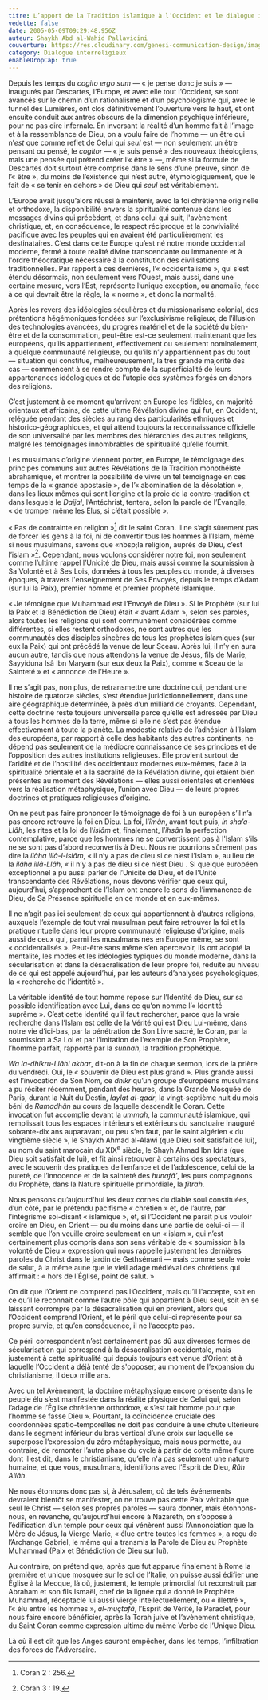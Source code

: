 ```yaml
---
titre: L’apport de la Tradition islamique à l’Occident et le dialogue interreligieux
vedette: false
date: 2005-05-09T09:29:48.956Z
auteur: Shaykh Abd al-Wahid Pallavicini
couverture: https://res.cloudinary.com/genesi-communication-design/image/upload/v1755516414/OIP.6Q0MiR0T_iErY0WEZjKc4AHaE8_jkznb9.webp
category: Dialogue interreligieux
enableDropCap: true
---
```

Depuis les temps du *cogito ergo sum* *—*&nbsp;«&nbsp;je pense donc je suis&nbsp;»&nbsp;*—* inaugurés par Descartes, l’Europe, et avec elle tout l’Occident, se sont avancés sur le chemin d’un rationalisme et d’un psychologisme qui, avec le tunnel des Lumières, ont clos définitivement l’ouverture vers le haut, et ont ensuite conduit aux antres obscurs de la dimension psychique inférieure, pour ne pas dire infernale. En inversant la réalité d’un homme fait à l’image et à la ressemblance de Dieu, on a voulu faire de l’homme *—*&nbsp;un &ecirc;tre qui n’*est* que comme reflet de Celui qui *seul* est&nbsp;*—* non seulement un &ecirc;tre pensant ou pensé, le *cogitor* *—*&nbsp;«&nbsp;je suis pensé&nbsp;» des nouveaux théologiens, mais une pensée qui prétend créer l’«&nbsp;&ecirc;tre&nbsp;»&nbsp;*—*, m&ecirc;me si la formule de Descartes doit surtout &ecirc;tre comprise dans le sens d’une preuve, sinon de l’«&nbsp;&ecirc;tre&nbsp;», du moins de l’existence qui n’est autre, étymologiquement, que le fait de «&nbsp;se tenir en dehors&nbsp;» de Dieu qui *seul* est véritablement.

L’Europe avait jusqu’alors réussi à maintenir, avec la foi chrétienne originelle et orthodoxe, la disponibilité envers la spiritualité contenue dans les messages divins qui précèdent, et dans celui qui suit, l'avènement christique, et, en conséquence, le respect réciproque et la convivialité pacifique avec les peuples qui en avaient été particulièrement les destinataires. C’est dans cette Europe qu’est né notre monde occidental moderne, fermé à toute réalité divine transcendante ou immanente et à l'ordre théocratique
nécessaire à la constitution des civilisations traditionnelles. Par rapport à ces dernières, l’«&nbsp;occidentalisme&nbsp;», qui s’est étendu désormais, non seulement vers l’Ouest, mais aussi, dans une certaine mesure, vers l’Est, représente l’unique exception, ou anomalie, face à ce qui devrait être la règle, la «&nbsp;norme&nbsp;», et donc la normalité.

Après les revers des idéologies séculières et du missionarisme colonial, des prétentions hégémoniques fondées sur l’exclusivisme religieux, de l’illusion des technologies avancées, du progrès matériel et de la société du bien-être et de la consommation, peut-&ecirc;tre est-ce seulement maintenant que les européens, qu’ils appartiennent, effectivement ou seulement nominalement, à quelque communauté religieuse, ou qu’ils n’y appartiennent pas du tout *—*&nbsp;situation qui constitue, malheureusement, la très grande majorité des cas&nbsp;*—* commencent à se rendre compte de la superficialité de leurs appartenances idéologiques et de l’utopie des systèmes forgés en dehors des religions.

C’est justement à ce moment qu’arrivent en Europe les fidèles, en majorité orientaux et africains, de cette ultime Révélation divine qui fut, en Occident, reléguée pendant des siècles au rang des particularités ethniques et historico-géographiques, et qui attend toujours Ia reconnaissance officielle de son universalité par les membres des hiérarchies des autres religions, malgré Ies témoignages innombrables de spiritualité qu’elle fournit.

Les musulmans d’origine viennent porter, en Europe, le témoignage des principes communs aux autres Révélations de la Tradition monothéiste abrahamique, et montrer la possibilité de vivre un tel témoignage en ces temps de la «&nbsp;grande apostasie&nbsp;», de l’«&nbsp;abomination de la désolation&nbsp;», dans les lieux mêmes qui sont l’origine et la proie de la contre-tradition et dans lesquels le *Dajjal*, l’Antéchrist, tentera, selon la parole de l’Évangile, «&nbsp;de tromper même les Élus, si c’était possible&nbsp;».

«&nbsp;Pas de contrainte en religion&nbsp;»[^1] dit le saint Coran. Il ne s’agit sûrement pas de forcer les gens à la foi, ni de convertir tous les hommes à l’Islam, m&ecirc;me si nous musulmans, savons que «nbsp;la religion, auprès de Dieu, c’est l’islam&nbsp;»[^2]. Cependant, nous voulons considérer notre foi, non seulement comme l’ultime rappel l’Unicité de Dieu, mais aussi comme la soumission à Sa Volonté et à Ses Lois, données à tous les peuples du monde, à diverses époques, à travers l'enseignement de Ses Envoyés, depuis le temps d’Adam (sur lui la Paix), premier homme et premier prophète islamique.

«&nbsp;Je témoigne que Muhammad est l’Envoyé de Dieu&nbsp;». Si le Prophète (sur lui la Paix et la Bénédiction de Dieu) était «&nbsp;avant Adam&nbsp;», selon ses paroles, alors toutes les religions qui sont communément considérées comme différentes, si elles restent orthodoxes, ne sont autres que les communautés des disciples sincères de tous les prophètes islamiques (sur eux la Paix) qui ont précédé la venue de leur Sceau. Après lui, il n’y en aura aucun autre, tandis que nous attendons la venue de Jésus, fils de Marie, Sayyiduna Is&acirc; Ibn Maryam (sur eux deux la Paix), comme «&nbsp;Sceau de la Sainteté&nbsp;» et «&nbsp;annonce de l’Heure&nbsp;».

Il ne s’agit pas, non plus, de retransmettre une doctrine qui, pendant une histoire de quatorze siècles, s’est étendue juridictionnellement, dans une aire géographique déterminée, à près d’un milliard de croyants. Cependant, cette doctrine reste toujours universelle parce qu’elle est adressée par Dieu à tous les
hommes de la terre, même si elle ne s’est pas étendue effectivement à toute la planète. La modestie relative de l’adhésion à l’Islam des européens, par rapport à celle des habitants des autres continents, ne dépend pas seulement de la médiocre connaissance de ses principes et de l’opposition des autres institutions
religieuses. Elle provient surtout de l’aridité et de l’hostilité des occidentaux modernes eux-mêmes, face à la spiritualité orientale et à la sacralité de la Révélation divine, qui étaient bien présentes au moment des Révélations *—*&nbsp;elles aussi orientales et orientées vers la réalisation métaphysique, l’union avec Dieu&nbsp;*—* de leurs propres doctrines et pratiques religieuses d’origine.

On ne peut pas faire prononcer le témoignage de foi à un européen s’il n’a pas encore retrouvé la foi en Dieu. La foi, l’*&icirc;m&acirc;n*, avant tout puis, *in sha’a-Ll&acirc;h*, les rites et la loi de l’*isl&acirc;m* et, finalement, l’*ihs&acirc;n* la perfection contemplative, parce que les hommes ne se convertissent pas à l'Islam s’ils ne se sont pas d’abord reconvertis à Dieu. Nous ne pourrions sûrement pas dire la *il&acirc;ha ill&acirc;-l-isl&acirc;m*, «&nbsp;il n’y a pas de dieu si ce n’est l’Islam&nbsp;», au lieu de la *il&acirc;ha ill&acirc;-Ll&acirc;h*, «&nbsp;il n’y a pas de dieu si ce n’est Dieu&nbsp;. Si quelque européen exceptionnel a pu aussi parler de l’Unicité de Dieu, et de l’Unité transcendante des Révélations, nous devons vérifier que ceux qui, aujourd’hui, s’approchent de l’Islam ont encore le sens de l’immanence de Dieu, de Sa Présence spirituelle en ce monde et en eux-mêmes.

Il ne n’agit pas ici seulement de ceux qui appartiennent à d’autres religions, auxquels l’exemple de tout vrai musulman peut faire retrouver la foi et la pratique rituelle dans leur propre communauté religieuse d’origine, mais aussi de ceux qui, parmi les musulmans nés en Europe même, se sont «&nbsp;occidentalisés&nbsp;». Peut-être sans même s’en apercevoir, ils ont adopté la mentalité, les modes et les idéologies typiques du monde moderne, dans la sécularisation et dans la désacralisation de leur propre foi, réduite au niveau de ce qui est appelé aujourd’hui, par les auteurs d’analyses psychologiques, la «&nbsp;recherche de l’identité&nbsp;».

La véritable identité de tout homme repose sur l’Identité de Dieu, sur sa possible identification avec Lui, dans ce qu’on nomme l’«&nbsp;Identité suprême&nbsp;». C’est cette identité qu’il faut rechercher, parce que la vraie recherche dans l’Islam est celle de la Vérité qui est Dieu Lui-même, dans notre vie d’ici-bas, par la pénétration de Son Livre sacré, le Coran, par la soumission à Sa Loi et par l’imitation de l’exemple de Son Prophète, l’homme parfait, rapporté par la *sunnah*, la tradition prophétique.

*Wa la-dhikru-Ll&acirc;hi akbar*, dit-on à la fin de chaque sermon, lors de la prière du vendredi. Oui, le «&nbsp;souvenir de Dieu est plus grand&nbsp;». Plus grande aussi est l’invocation de Son Nom, ce *dhikr* qu’un groupe d’européens musulmans a pu réciter récemment, pendant des heures, dans la Grande Mosquée de Paris, durant la Nuit du Destin, *laylat al-qadr*, la vingt-septième nuit du mois béni de *Ramadh&acirc;n* au cours de laquelle descendit le Coran. Cette invocation fut accomplie devant la *ummah*, la communauté islamique, qui remplissait tous les espaces intérieurs et extérieurs du sanctuaire inauguré soixante-dix ans auparavant, ou peu s’en faut, par le saint algérien «&nbsp;du vingtième siècle&nbsp;», le Shaykh Ahmad al-Alawi (que Dieu soit satisfait de lui), au nom du saint marocain du XIX<sup>e</sup> siècle, le Shayh Ahmad Ibn Idris (que Dieu soit satisfait de lui), et fit ainsi retrouver à certains des spectateurs, avec le souvenir des pratiques de l’enfance et de l’adolescence, celui de la pureté, de l’innocence et de la sainteté des *hunaf&acirc;’*, les purs compagnons du Prophète, dans la Nature spirituelle primordiale, la *fitrah*.

Nous pensons qu’aujourd'hui les deux cornes du diable soul constituées, d’un côté, par le prétendu pacifisme «&nbsp;chrétien&nbsp;» et, de l’autre, par l’intégrisme soi-disant «&nbsp;islamique&nbsp;», et, si l’Occident ne parait plus vouloir croire en Dieu, en Orient *—*&nbsp;ou du moins dans une partie de celui-ci&nbsp;*—* il semble que l’on veuille croire seulement en un «&nbsp;islam&nbsp;», qui n’est certainement plus compris dans son sens véritable de «&nbsp;soumission à la volonté de Dieu&nbsp;» expression qui nous rappelle justement les dernières paroles du Christ dans le jardin de Gethsémani&nbsp;*—* mais comme seule voie de salut, à la même aune que le vieil adage médiéval des chrétiens qui affirmait&nbsp;: «&nbsp;hors de l’Église, point de salut.&nbsp;»

On dit que l’Orient ne comprend pas l’Occident, mais qu’il l'accepte, soit en ce qu’il le reconnaît comme l’autre pôle qui appartient à Dieu seul, soit en se laissant corrompre par la désacralisation qui en provient, alors que l’Occident comprend l’Orient, et le péril que celui-ci représente pour sa propre survie, et qu’en conséquence, il ne l’accepte pas.

Ce péril correspondent n’est certainement pas d&ucirc; aux diverses formes de sécularisation qui correspond à la désacralisation occidentale, mais justement à cette spiritualité qui depuis toujours est venue d’Orient et à laquelle l’Occident a déjà tenté de s'opposer, au moment de l’expansion du christianisme, il deux mille ans.

Avec un tel Avènement, la doctrine métaphysique encore présente dans le peuple élu s’est manifestée dans la réalité physique de Celui qui, selon l’adage de l’Église chrétienne orthodoxe, «&nbsp;s’est tait homme pour que l’homme se fasse Dieu&nbsp;». Pourtant, la coïncidence cruciale des coordonnées spatio-temporelles ne doit pas conduire à une chute ultérieure dans le segment inférieur du bras vertical d’une croix sur laquelle se superpose l’expression du zéro métaphysique, mais nous permette, au contraire, de remonter I’autre phase du cycle à partir de cotte même figure dont il est dit, dans le christianisme, qu’elle n'a pas seulement une nature humaine, et que vous, musulmans, identifions avec l’Esprit de Dieu, *R&ucirc;h All&acirc;h*.

Ne nous étonnons donc pas si, à Jérusalem, où de tels événements devraient bientôt se manifester, on ne trouve pas cette Paix véritable que seul le Christ —&nbsp;selon ses propres paroles&nbsp;— saura donner, mais étonnons-nous, en revanche, qu’aujourd'hui encore à Nazareth, on s’oppose à l’édification d’un temple pour ceux qui vénèrent aussi l’Annonciation que la Mère de Jésus, la Vierge Marie, «&nbsp;élue entre toutes les femmes&nbsp;», a reçu de l’Archange Gabriel, le même qui a transmis la Parole de Dieu au Prophète Muhammad (Paix et Bénédiction de Dieu sur lui).

Au contraire, on prétend que, après que fut apparue finalement à Rome la première et unique mosquée sur le sol de l’Italie, on puisse aussi édifier une Église à la Mecque, là où, justement, le temple primordial fut reconstruit par Abraham et son fils Isma&euml;l, chef de la lignée qui a donné le Prophète Muhammad, réceptacle lui aussi vierge intellectuellement, ou «&nbsp;illettré&nbsp;», l’«&nbsp;élu entre les hommes&nbsp;», *al-muçtaf&acirc;*, l’Esprit de Vérité, le Paraclet, pour nous faire encore bénéficier, après la Torah juive et l’avènement christique, du Saint Coran comme expression ultime du m&ecirc;me Verbe de l’Unique Dieu.

Là où il est dit que les Anges sauront empêcher, dans les temps, l’infiltration des forces de l'Adversaire.

[^1]:  Coran 2&nbsp;: 256.

[^2]: Coran 3&nbsp;: 19.